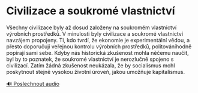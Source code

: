 # Civilizace a soukromé vlastnictví

<speak>
<prosody rate="95%" pitch="+0%">
<emphasis level="strong">Všechny civilizace byly až dosud založeny na soukromém vlastnictví výrobních prostředků</emphasis>. V minulosti byly civilizace a soukromé vlastnictví navzájem propojeny. Ti, kdo tvrdí, že ekonomie je experimentální vědou, a přesto doporučují veřejnou kontrolu výrobních prostředků, <emphasis level="moderate">politováníhodně popírají sami sebe</emphasis>. Kdyby nás historická zkušenost mohla něčemu naučit, byl by to poznatek, že <emphasis level="strong">soukromé vlastnictví je nerozlučně spojeno s civilizací</emphasis>. Zatím žádná zkušenost neukázala, že by socialismus mohl poskytnout stejně vysokou životní úroveň, jakou umožňuje kapitalismus.
</prosody>
</speak>

[🔊 Poslechnout audio](/data/7-paragraphs/audio/chapter_53/para_006-Vechny-civilizace-byly-a-dosud-zaloeny-na-soukr.mp3) 